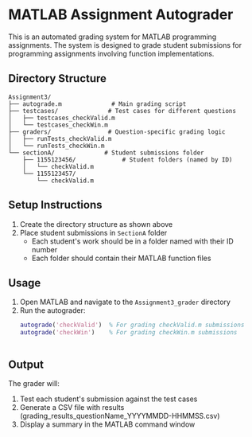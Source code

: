 # MATLAB Assignment Autograder

This is an automated grading system for MATLAB programming assignments. The system is designed to grade student submissions for programming assignments involving function implementations.

## Directory Structure

```
Assignment3/
├── autograde.m              # Main grading script
├── testcases/              # Test cases for different questions
│   ├── testcases_checkValid.m
│   └── testcases_checkWin.m
├── graders/                # Question-specific grading logic
│   ├── runTests_checkValid.m
│   └── runTests_checkWin.m
└── sectionA/              # Student submissions folder
    ├── 1155123456/             # Student folders (named by ID)
    │   └── checkValid.m
    └── 1155123457/
        └── checkValid.m
```



## Setup Instructions

1. Create the directory structure as shown above
2. Place student submissions in `SectionA` folder
   - Each student's work should be in a folder named with their ID number
   - Each folder should contain their MATLAB function files


## Usage

1. Open MATLAB and navigate to the `Assignment3_grader` directory
2. Run the autograder:
   ```matlab
   autograde('checkValid')  % For grading checkValid.m submissions
   autograde('checkWin')    % For grading checkWin.m submissions



## Output

The grader will:

1. Test each student's submission against the test cases
2. Generate a CSV file with results (grading_results_questionName_YYYYMMDD-HHMMSS.csv)
3. Display a summary in the MATLAB command window
